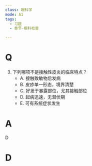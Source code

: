 ```yaml
---
class: 眼科学
mode: A1
tags:
  - 习题
  - 章节-眼科检查

---
```


# Q
3. 下列哪项不是接触性皮炎的临床特点？
   - A. 接触致敏物后发病
   - B. 皮疹单一形态，境界清楚
   - C. 好发于暴露部位，尤其接触部位
   - D. 起病迅速，无潜伏期
   - E. 可有系统症状发生
# A
D
# D
